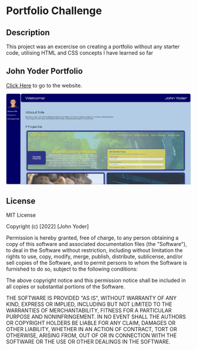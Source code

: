 # Portfolio Challenge

## Description
This project was an excercise on creating a portfolio without any starter code, utilising HTML and CSS concepts I have learned so far

## John Yoder Portfolio
<a href="https://grayweling.github.io/coding-camp-challenge-2/">Click Here</a> to go to the website.

![Screenshots](assets/images/Capture.JPG)

## License
MIT License

Copyright (c) [2022] [John Yoder]

Permission is hereby granted, free of charge, to any person obtaining a copy of this software and associated documentation files (the "Software"), to deal in the Software without restriction, including without limitation the rights to use, copy, modify, merge, publish, distribute, sublicense, and/or sell copies of the Software, and to permit persons to whom the Software is furnished to do so, subject to the following conditions:

The above copyright notice and this permission notice shall be included in all copies or substantial portions of the Software.

THE SOFTWARE IS PROVIDED "AS IS", WITHOUT WARRANTY OF ANY KIND, EXPRESS OR IMPLIED, INCLUDING BUT NOT LIMITED TO THE WARRANTIES OF MERCHANTABILITY, FITNESS FOR A PARTICULAR PURPOSE AND NONINFRINGEMENT. IN NO EVENT SHALL THE AUTHORS OR COPYRIGHT HOLDERS BE LIABLE FOR ANY CLAIM, DAMAGES OR OTHER LIABILITY, WHETHER IN AN ACTION OF CONTRACT, TORT OR OTHERWISE, ARISING FROM, OUT OF OR IN CONNECTION WITH THE SOFTWARE OR THE USE OR OTHER DEALINGS IN THE SOFTWARE.
